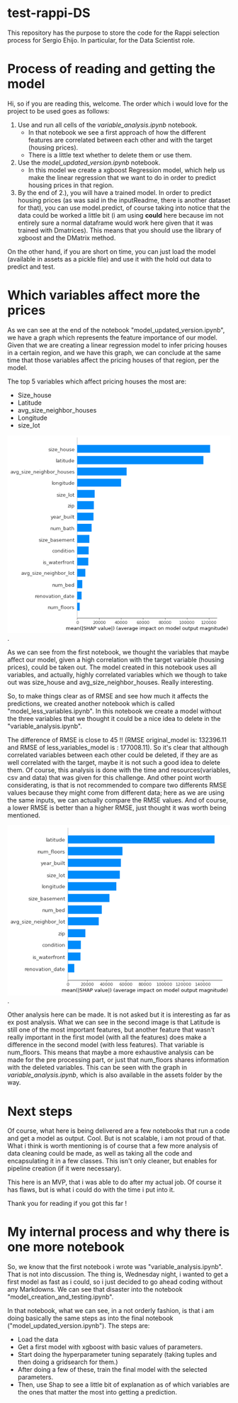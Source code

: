 # test-rappi-DS
This repository has the purpose to store the code for the Rappi selection process for Sergio Ehijo. In particular, for the Data Scientist role.

# Process of reading and getting the model
Hi, so if you are reading this, welcome. The order which i would love for the project to be used goes as follows: 
1. Use and run all cells of the *variable_analysis.ipynb* notebook. 
    - In that notebook we see a first approach of how the different features are correlated between each other and with the target (housing prices). 
    - There is a little text whether to delete them or use them.
2. Use the *model_updated_version.ipynb* notebook.
    - In this model we create a xgboost Regression model, which help us make the linear regression that we want to do in order to predict housing prices in that region. 
3. By the end of 2.), you will have a trained model. In order to predict housing prices (as was said in the inputReadme, there is another dataset for that), you can use model.predict, of course taking into notice that the data could be worked a little bit (i am using **could** here because im not entirely sure a normal dataframe would work here given that it was trained with Dmatrices). This means that you should use the library of xgboost and the DMatrix method. 

On the other hand, if you are short on time, you can just load the model (available in assets as a pickle file) and use it with the hold out data to predict and test.


# Which variables affect more the prices
As we can see at the end of the notebook "model_updated_version.ipynb", we have a graph which represents the feature importance of our model. Given that we are creating a linear regression model to infer pricing houses in a certain region, and we have this graph, we can conclude at the same time that those variables affect the pricing houses of that region, per the model. 

The top 5 variables which affect pricing houses the most are: 
- Size_house
- Latitude
- avg_size_neighbor_houses
- Longitude
- size_lot

![My animated logo](assets/feature_importance_original_model.png).

As we can see from the first notebook, we thought the variables that maybe affect our model, given a high correlation with the target variable (housing prices), could be taken out. The model created in this notebook uses all variables, and actually, highly correlated variables which we though to take out was size_house and avg_size_neighbor_houses. Really interesting. 

So, to make things clear as of RMSE and see how much it affects the predictions, we created another notebook which is called "model_less_variables.ipynb". In this notebook we create a model without the three variables that we thought it could be a nice idea to delete in the "variable_analysis.ipynb". 

The difference of RMSE is close to 45 !! (RMSE original_model is: 132396.11 and RMSE of less_variables_model is : 177008.11).  So it's clear that although correlated variables between each other could be deleted, if they are as well correlated with the target, maybe it is not such a good idea to delete them. Of course, this analysis is done with the time and resources(variables, csv and data) that was given for this challenge.  And other point worth considerating, is that is not recommended to compare two differents RMSE values because they might come from different data; here as we are using the same inputs, we can actually compare the RMSE values. And of course, a lower RMSE is better than a higher RMSE, just thought it was worth being mentioned. 

![My animated logo 2](assets/feature_importance_less_variables_model.png).

Other analysis here can be made. It is not asked but it is interesting as far as ex post analysis. What we can see in the second image is that Latitude is still one of the most important features, but another feature that wasn't really important in the first model (with all the features) does make a difference in the second model (with less features). That variable is num_floors. 
This means that maybe a more exhaustive analysis can be made for the pre processing part, or just that num_floors shares information with the deleted variables. This can be seen with the graph in *variable_analysis.ipynb*, which is also available in the assets folder by the way. 

# Next steps

Of course, what here is being delivered are a few notebooks that run a code and get a model as output. Cool. But is not scalable, i am not proud of that. 
What i think is worth mentioning is of course that a few more analysis of data cleaning could be made, as well as taking all the code and encapsulating it in a few classes. This isn't only cleaner, but enables for pipeline creation (if it were necessary).

This here is an MVP, that i was able to do after my actual job. Of course it has flaws, but is what i could do with the time i put into it. 

Thank you for reading if you got this far ! 

# My internal process and why there is one more notebook

So, we know that the first notebook i wrote was "variable_analysis.ipynb". That is not into discussion. The thing is, Wednesday night, i wanted to get a first model as fast as i could, so i just decided to go ahead coding without any Markdowns. We can see that disaster into the notebook "model_creation_and_testing.ipynb". 

In that notebook, what we can see, in a not orderly fashion, is that i am doing basically the same steps as into the final notebook ("model_updated_version.ipynb").
The steps are:
- Load the data
- Get a first model with xgboost with basic values of parameters. 
- Start doing the hyperparameter tuning separately (taking tuples and then doing a gridsearch for them.)
- After doing a few of these, train the final model with the selected parameters.
- Then, use Shap to see a little bit of explanation as of which variables are the ones that matter the most into getting a prediction. 

